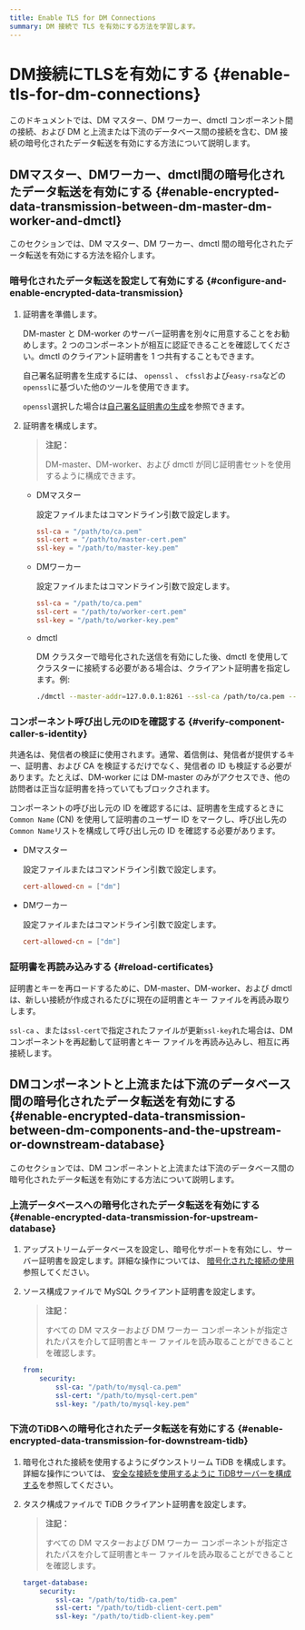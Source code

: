 ```yaml
---
title: Enable TLS for DM Connections
summary: DM 接続で TLS を有効にする方法を学習します。
---
```


# DM接続にTLSを有効にする {#enable-tls-for-dm-connections}

このドキュメントでは、DM マスター、DM ワーカー、dmctl コンポーネント間の接続、および DM と上流または下流のデータベース間の接続を含む、DM 接続の暗号化されたデータ転送を有効にする方法について説明します。

## DMマスター、DMワーカー、dmctl間の暗号化されたデータ転送を有効にする {#enable-encrypted-data-transmission-between-dm-master-dm-worker-and-dmctl}

このセクションでは、DM マスター、DM ワーカー、dmctl 間の暗号化されたデータ転送を有効にする方法を紹介します。

### 暗号化されたデータ転送を設定して有効にする {#configure-and-enable-encrypted-data-transmission}

1.  証明書を準備します。

    DM-master と DM-worker のサーバー証明書を別々に用意することをお勧めします。2 つのコンポーネントが相互に認証できることを確認してください。dmctl のクライアント証明書を 1 つ共有することもできます。

    自己署名証明書を生成するには、 `openssl` 、 `cfssl`および`easy-rsa`などの`openssl`に基づいた他のツールを使用できます。

    `openssl`選択した場合は[自己署名証明書の生成](/dm/dm-generate-self-signed-certificates.md)を参照できます。

2.  証明書を構成します。

    > **注記：**
    >
    > DM-master、DM-worker、および dmctl が同じ証明書セットを使用するように構成できます。

    -   DMマスター

        設定ファイルまたはコマンドライン引数で設定します。

        ```toml
        ssl-ca = "/path/to/ca.pem"
        ssl-cert = "/path/to/master-cert.pem"
        ssl-key = "/path/to/master-key.pem"
        ```

    -   DMワーカー

        設定ファイルまたはコマンドライン引数で設定します。

        ```toml
        ssl-ca = "/path/to/ca.pem"
        ssl-cert = "/path/to/worker-cert.pem"
        ssl-key = "/path/to/worker-key.pem"
        ```

    -   dmctl

        DM クラスターで暗号化された送信を有効にした後、dmctl を使用してクラスターに接続する必要がある場合は、クライアント証明書を指定します。例:

        ```bash
        ./dmctl --master-addr=127.0.0.1:8261 --ssl-ca /path/to/ca.pem --ssl-cert /path/to/client-cert.pem --ssl-key /path/to/client-key.pem
        ```

### コンポーネント呼び出し元のIDを確認する {#verify-component-caller-s-identity}

共通名は、発信者の検証に使用されます。通常、着信側は、発信者が提供するキー、証明書、および CA を検証するだけでなく、発信者の ID も検証する必要があります。たとえば、DM-worker には DM-master のみがアクセスでき、他の訪問者は正当な証明書を持っていてもブロックされます。

コンポーネントの呼び出し元の ID を確認するには、証明書を生成するときに`Common Name` (CN) を使用して証明書のユーザー ID をマークし、呼び出し先の`Common Name`リストを構成して呼び出し元の ID を確認する必要があります。

-   DMマスター

    設定ファイルまたはコマンドライン引数で設定します。

    ```toml
    cert-allowed-cn = ["dm"]
    ```

-   DMワーカー

    設定ファイルまたはコマンドライン引数で設定します。

    ```toml
    cert-allowed-cn = ["dm"]
    ```

### 証明書を再読み込みする {#reload-certificates}

証明書とキーを再ロードするために、DM-master、DM-worker、および dmctl は、新しい接続が作成されるたびに現在の証明書とキー ファイルを再読み取りします。

`ssl-ca` 、または`ssl-cert`で指定されたファイルが更新`ssl-key`れた場合は、DM コンポーネントを再起動して証明書とキー ファイルを再読み込みし、相互に再接続します。

## DMコンポーネントと上流または下流のデータベース間の暗号化されたデータ転送を有効にする {#enable-encrypted-data-transmission-between-dm-components-and-the-upstream-or-downstream-database}

このセクションでは、DM コンポーネントと上流または下流のデータベース間の暗号化されたデータ転送を有効にする方法について説明します。

### 上流データベースへの暗号化されたデータ転送を有効にする {#enable-encrypted-data-transmission-for-upstream-database}

1.  アップストリームデータベースを設定し、暗号化サポートを有効にし、サーバー証明書を設定します。詳細な操作については、 [暗号化された接続の使用](https://dev.mysql.com/doc/refman/8.0/en/using-encrypted-connections.html)参照してください。

2.  ソース構成ファイルで MySQL クライアント証明書を設定します。

    > **注記：**
    >
    > すべての DM マスターおよび DM ワーカー コンポーネントが指定されたパスを介して証明書とキー ファイルを読み取ることができることを確認します。

    ```yaml
    from:
        security:
            ssl-ca: "/path/to/mysql-ca.pem"
            ssl-cert: "/path/to/mysql-cert.pem"
            ssl-key: "/path/to/mysql-key.pem"
    ```

### 下流のTiDBへの暗号化されたデータ転送を有効にする {#enable-encrypted-data-transmission-for-downstream-tidb}

1.  暗号化された接続を使用するようにダウンストリーム TiDB を構成します。詳細な操作については、 [安全な接続を使用するように TiDBサーバーを構成する](/enable-tls-between-clients-and-servers.md#configure-tidb-server-to-use-secure-connections)を参照してください。

2.  タスク構成ファイルで TiDB クライアント証明書を設定します。

    > **注記：**
    >
    > すべての DM マスターおよび DM ワーカー コンポーネントが指定されたパスを介して証明書とキー ファイルを読み取ることができることを確認します。

    ```yaml
    target-database:
        security:
            ssl-ca: "/path/to/tidb-ca.pem"
            ssl-cert: "/path/to/tidb-client-cert.pem"
            ssl-key: "/path/to/tidb-client-key.pem"
    ```
